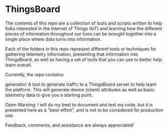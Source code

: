 # ThingsBoard

The contents of this repo are a collection of tools and scripts written to help folks interested in the 
Internet of Things (IoT) and learning how the different pieces of information throughout our lives can be
brought together into a single place where data turns into information.

Each of the folders in this repo represent different tools or techniques for gathering telemetry information,
presenting that information into ThingsBoard, as well as having a set of tools that you can use to better help
learn overall.

Currently, the repo contains:

generator/
    A tool to generate traffic to a ThingsBoard server to help learn the platform.  This will generate device 
    (client) attributes as well as basic telemetry data to give you a starting point.
    
Open Warning:
    I will do my best to document and test my code, but it is presented here as a "best-effort", and is not to
    be considered for production use.
    
Feedback, comments, and assistance are always appreciated!
